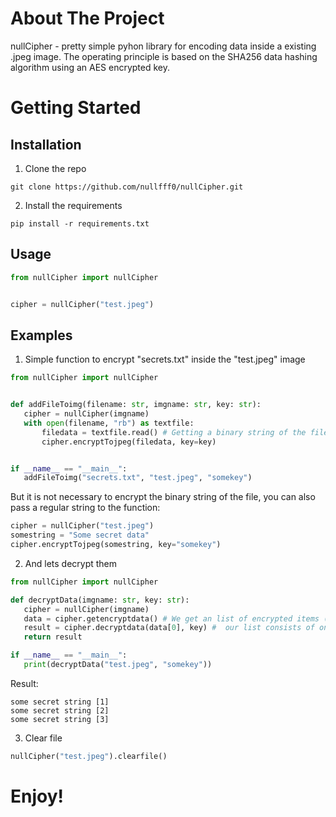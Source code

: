 # About The Project
nullCipher - pretty simple pyhon library for encoding data inside a existing .jpeg image. The operating principle is based on the SHA256 data hashing algorithm using an AES encrypted key.
# Getting Started

 ## Installation
 1. Clone the repo
 ```
 git clone https://github.com/nullfff0/nullCipher.git
 ```
 2. Install the requirements
 ```
 pip install -r requirements.txt
 ```
 ## Usage
 ```python
 from nullCipher import nullCipher
 

 cipher = nullCipher("test.jpeg") 
 ```
## Examples
1. Simple function to encrypt "secrets.txt" inside the "test.jpeg" image
 ```python
from nullCipher import nullCipher


def addFileToimg(filename: str, imgname: str, key: str):
    cipher = nullCipher(imgname) 
    with open(filename, "rb") as textfile:
        filedata = textfile.read() # Getting a binary string of the file
        cipher.encryptTojpeg(filedata, key=key)


if __name__ == "__main__":
    addFileToimg("secrets.txt", "test.jpeg", "somekey")

 ```
 But it is not necessary to encrypt the binary string of the file, you can also pass a regular string to the function:
```python
cipher = nullCipher("test.jpeg")
somestring = "Some secret data"
cipher.encryptTojpeg(somestring, key="somekey")
```

 2. And lets decrypt them
 ```python
from nullCipher import nullCipher

def decryptData(imgname: str, key: str):
    cipher = nullCipher(imgname)
    data = cipher.getencryptdata() # We get an list of encrypted items (you can add multiple items within an image)
    result = cipher.decryptdata(data[0], key) #  our list consists of one item, but it's stil an list, so data[0] - first and only item
    return result

if __name__ == "__main__":
    print(decryptData("test.jpeg", "somekey"))
 ```
 Result:
 ```
some secret string [1]
some secret string [2]
some secret string [3]
 ```
3. Clear file
```python
nullCipher("test.jpeg").clearfile()
```

# Enjoy!